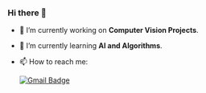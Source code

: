 ### Hi there 👋

- 🔭 I’m currently working on **Computer Vision Projects**.
- 🌱 I’m currently learning **AI and Algorithms**.
- 📫 How to reach me:
  
  [![Gmail Badge](https://img.shields.io/badge/Gmail-d14836?style=flat-square&logo=Gmail&logoColor=white&link=mailto:iamseonghye@gmail.com)](mailto:iamseonghye@gmail.com)

<!--
**jshye/jshye** is a ✨ _special_ ✨ repository because its `README.md` (this file) appears on your GitHub profile.

Here are some ideas to get you started:

- 🔭 I’m currently working on ...
- 🌱 I’m currently learning ...
- 👯 I’m looking to collaborate on ...
- 🤔 I’m looking for help with ...
- 💬 Ask me about ...
- 📫 How to reach me: ...
- 😄 Pronouns: ...
- ⚡ Fun fact: ...
-->
